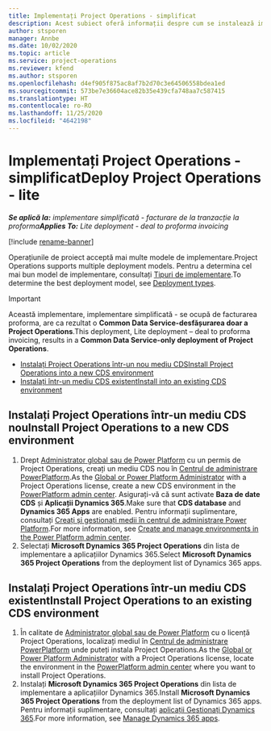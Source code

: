 ```yaml
---
title: Implementați Project Operations - simplificat
description: Acest subiect oferă informații despre cum se instalează implementarea Project Operations lite - gestionați facturarea proforma.
author: stsporen
manager: Annbe
ms.date: 10/02/2020
ms.topic: article
ms.service: project-operations
ms.reviewer: kfend
ms.author: stsporen
ms.openlocfilehash: d4ef905f875ac8af7b2d70c3e64506558bdea1ed
ms.sourcegitcommit: 573be7e36604ace82b35e439cfa748aa7c587415
ms.translationtype: HT
ms.contentlocale: ro-RO
ms.lasthandoff: 11/25/2020
ms.locfileid: "4642198"
---
```

# <a name="deploy-project-operations---lite"></a><span data-ttu-id="e929c-103">Implementați Project Operations - simplificat</span><span class="sxs-lookup"><span data-stu-id="e929c-103">Deploy Project Operations - lite</span></span>

<span data-ttu-id="e929c-104">_**Se aplică la:** implementare simplificată - facturare de la tranzacție la proforma_</span><span class="sxs-lookup"><span data-stu-id="e929c-104">_**Applies To:** Lite deployment - deal to proforma invoicing_</span></span>

[!include [rename-banner](~/includes/cc-data-platform-banner.md)]

<span data-ttu-id="e929c-105">Operațiunile de proiect acceptă mai multe modele de implementare.</span><span class="sxs-lookup"><span data-stu-id="e929c-105">Project Operations supports multiple deployment models.</span></span> <span data-ttu-id="e929c-106">Pentru a determina cel mai bun model de implementare, consultați [Tipuri de implementare](determine-deployment-type.md).</span><span class="sxs-lookup"><span data-stu-id="e929c-106">To determine the best deployment model, see [Deployment types](determine-deployment-type.md).</span></span>


> [!IMPORTANT]
> <span data-ttu-id="e929c-107">Această implementare, implementare simplificată - se ocupă de facturarea proforma, are ca rezultat o **Common Data Service-desfășurarea doar a Project Operations**.</span><span class="sxs-lookup"><span data-stu-id="e929c-107">This deployment, Lite deployment – deal to proforma invoicing, results in a **Common Data Service-only deployment of Project Operations**.</span></span>

- [<span data-ttu-id="e929c-108">Instalați Project Operations într-un nou mediu CDS</span><span class="sxs-lookup"><span data-stu-id="e929c-108">Install Project Operations into a new CDS environment</span></span>](#new)
- [<span data-ttu-id="e929c-109">Instalați într-un mediu CDS existent</span><span class="sxs-lookup"><span data-stu-id="e929c-109">Install into an existing CDS environment</span></span>](#existing)



## <a name="install-project-operations-to-a-new-cds-environment"></a><a name="new"></a><span data-ttu-id="e929c-110">Instalați Project Operations într-un mediu CDS nou</span><span class="sxs-lookup"><span data-stu-id="e929c-110">Install Project Operations to a new CDS environment</span></span>

1. <span data-ttu-id="e929c-111">Drept [Administrator global sau de Power Platform](https://docs.microsoft.com/power-platform/admin/global-service-administrators-can-administer-without-license) cu un permis de Project Operations, creați un mediu CDS nou în [Centrul de administrare PowerPlatform](https://admin.powerplatform.com).</span><span class="sxs-lookup"><span data-stu-id="e929c-111">As the [Global or Power Platform Administrator](https://docs.microsoft.com/power-platform/admin/global-service-administrators-can-administer-without-license) with a Project Operations license, create a new CDS environment in the [PowerPlatform admin center](https://admin.powerplatform.com).</span></span> <span data-ttu-id="e929c-112">Asigurați-vă că sunt activate **Baza de date CDS** și **Aplicații Dynamics 365**.</span><span class="sxs-lookup"><span data-stu-id="e929c-112">Make sure that **CDS database** and **Dynamics 365 Apps** are enabled.</span></span> <span data-ttu-id="e929c-113">Pentru informații suplimentare, consultați [Creați și gestionați medii în centrul de administrare Power Platform](https://docs.microsoft.com/power-platform/admin/create-environment#create-an-environment-in-the-power-platform-admin-center).</span><span class="sxs-lookup"><span data-stu-id="e929c-113">For more information, see [Create and manage environments in the Power Platform admin center](https://docs.microsoft.com/power-platform/admin/create-environment#create-an-environment-in-the-power-platform-admin-center).</span></span>
2. <span data-ttu-id="e929c-114">Selectați **Microsoft Dynamics 365 Project Operations** din lista de implementare a aplicațiilor Dynamics 365.</span><span class="sxs-lookup"><span data-stu-id="e929c-114">Select **Microsoft Dynamics 365 Project Operations** from the deployment list of Dynamics 365 apps.</span></span>


## <a name="install-project-operations-to-an-existing-cds-environment"></a><a name="existing"></a><span data-ttu-id="e929c-115">Instalați Project Operations într-un mediu CDS existent</span><span class="sxs-lookup"><span data-stu-id="e929c-115">Install Project Operations to an existing CDS environment</span></span>

1. <span data-ttu-id="e929c-116">În calitate de [Administrator global sau de Power Platform](https://docs.microsoft.com/power-platform/admin/global-service-administrators-can-administer-without-license) cu o licență Project Operations, localizați mediul în [Centrul de administrare PowerPlatform](https://admin.powerplatform.com) unde puteți instala Project Operations.</span><span class="sxs-lookup"><span data-stu-id="e929c-116">As the [Global or Power Platform Administrator](https://docs.microsoft.com/power-platform/admin/global-service-administrators-can-administer-without-license) with a Project Operations license, locate the environment in the [PowerPlatform admin center](https://admin.powerplatform.com) where you want to install Project Operations.</span></span>
2. <span data-ttu-id="e929c-117">Instalați **Microsoft Dynamics 365 Project Operations** din lista de implementare a aplicațiilor Dynamics 365.</span><span class="sxs-lookup"><span data-stu-id="e929c-117">Install **Microsoft Dynamics 365 Project Operations** from the deployment list of Dynamics 365 apps.</span></span> <span data-ttu-id="e929c-118">Pentru informații suplimentare, consultați [aplicații Gestionați Dynamics 365](https://docs.microsoft.com/power-platform/admin/manage-apps).</span><span class="sxs-lookup"><span data-stu-id="e929c-118">For more information, see [Manage Dynamics 365 apps](https://docs.microsoft.com/power-platform/admin/manage-apps).</span></span>


